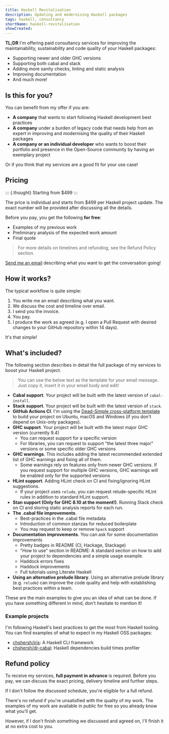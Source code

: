 ```yaml
---
title: Haskell Revitalisation
description: Updating and modernising Haskell packages
tags: haskell, consultancy
shortName: haskell-revitalisation
showCreated:
---
```


**TL;DR** I'm offering paid consultancy services for improving the maintainability, sustainability and code quality of your Haskell packages:

* Supporting newer and older GHC versions
* Supporting both cabal and stack
* Adding more sanity checks, linting and static analysis
* Improving documentation
* And much more!

## Is this for you?

You can benefit from my offer if you are:

+ **A company** that wants to start following Haskell development best practices
+ **A company** under a burden of legacy code that needs help from an expert in improving and modernising the quality of their Haskell packages
+ **A company or an individual developer** who wants to boost their portfolio and presence in the Open-Source community by having an exemplary project

Or if you think that my services are a good fit for your use case!

## Pricing

::: {.thought}
Starting from $499
:::

The price is individual and starts from $499 per Haskell project update. The exact number will be provided after discussing all the details.

Before you pay, you get the following **for free**:

* Examples of my previous work
* Preliminary analysis of the expected work amount
* Final quote

> For more details on timelines and refunding, see the Refund Policy section.

[Send me an email][contacts] describing what you want to get the conversation going!

## How it works?

The typical workflow is quite simple:

1. You write me an email describing what you want.
2. We discuss the cost and timeline over email.
3. I send you the invoice.
4. You pay.
5. I produce the work as agreed (e.g. I open a Pull Request with desired changes to your GitHub repository within 14 days).

It's that simple!

## What's included?

The following section describes in detail the full package of my services to boost your Haskell project.

> You can use the below text as the template for your email message. Just copy it, insert it in your email body and edit!

- **Cabal support**. Your project will be built with the latest version of `cabal-install`.
- **Stack support**. Your project will be built with the latest version of `stack`.
- **GitHub Actions CI**. I'm using the [Dead-Simple cross-platform template][github-actions] to build your project on Ubuntu, macOS and Windows (if you don't depend on Unix-only packages).
- **GHC support**. Your project will be built with the latest major GHC version (currently 9.4)
    * You can request support for a specific version
    * For libraries, you can request to support "the latest three major" versions or some specific older GHC versions
- **GHC warnings**. This includes adding the latest recommended extended list of GHC warnings and fixing all of them.
    * Some warnings rely on features only from newer GHC versions. If you request support for multiple GHC versions, GHC warnings will be enabled only for the supported versions
- **HLint support**. Adding HLint check on CI and fixing/ignoring HLint suggestions.
    * If your project uses `relude`, you can request relude-specific HLint rules in addition to standard HLint support.
- **Stan support (Only for GHC 8.10 at the moment!)**. Running Stack check on CI and storing static analysis reports for each run.
- **The .cabal file improvements**.
    * Best-practices in the .cabal file metadata
    * Introduction of common stanzas for reduced boilerplate
    * You may request to keep or remove `hpack` support
- **Documentation improvements**. You can ask for some documentation improvements
    * Pretty badges in README (CI, Hackage, Stackage)
    * "How to use" section in README: A standard section on how to add your project to dependencies and a simple usage example.
    * Haddock errors fixes
    * Haddock improvements
    * Full tutorials using Literate Haskell
- **Using an alternative prelude library**. Using an alternative prelude library (e.g. `relude`) can improve the code quality and help with establishing best practices within a team.

These are the main examples to give you an idea of what can be done. If you have something different in mind, don't hesitate to mention it!

[github-actions]: https://kodimensional.dev/github-actions

### Example projects

I'm following Haskell's best practices to get the most from Haskell tooling. You can find examples of what to expect in my Haskell OSS packages:

* [chshersh/iris][iris]: A Haskell CLI framework
* [chshersh/dr-cabal][dr-cabal]: Haskell dependencies build times profiler

[iris]: https://github.com/chshersh/iris
[dr-cabal]: https://github.com/chshersh/dr-cabal

## Refund policy

To receive my services, **full payment in advance** is required. Before you pay, we can discuss the exact pricing, delivery timeline and further steps.

If I don't follow the discussed schedule, you're eligible for a full refund.

There's no refund if you're unsatisfied with the quality of my work. The examples of my work are available in public for free so you already know what you'll get.

However, if I don't finish something we discussed and agreed on, I'll finish it at no extra cost to you.

[contacts]: https://kodimensional.dev/#contacts
